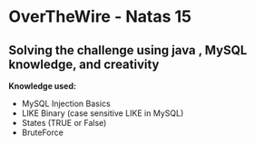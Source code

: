 # OverTheWire - Natas 15
## Solving the challenge using java , MySQL knowledge, and creativity 

**Knowledge used:**
 * MySQL Injection Basics
 * LIKE Binary (case sensitive LIKE in MySQL)
 * States (TRUE or False)
 * BruteForce

